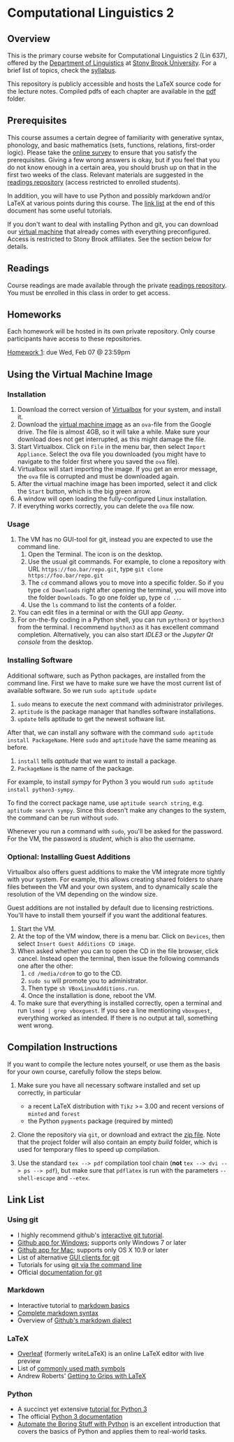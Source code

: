 Computational Linguistics 2
===========================


Overview
--------

This is the primary course website for Computational Linguistics 2 (Lin 637), offered by the [Department of Linguistics][department] at [Stony Brook University][sbu].
For a brief list of topics, check the [syllabus][syllabus].

This repository is publicly accessible and hosts the LaTeX source code for the lecture notes.
Compiled pdfs of each chapter are available in the [pdf][pdf] folder.


Prerequisites
-------------

This course assumes a certain degree of familiarity with generative syntax, phonology, and basic mathematics (sets, functions, relations, first-order logic).
Please take the [online survey][survey] to ensure that you satisfy the prerequisites.
Giving a few wrong answers is okay, but if you feel that you do not know enough in a certain area, you should brush up on that in the first two weeks of the class.
Relevant materials are suggested in the [readings repository][readings] (access restricted to enrolled students).

In addition, you will have to use Python and possibly markdown and/or LaTeX at various points during this course.
The [link list](#link-list) at the end of this document has some useful tutorials.

If you don't want to deal with installing Python and git, you can download our [virtual machine][vm] that already comes with everything preconfigured.
Access is restricted to Stony Brook affiliates.
See the section below for details.


Readings
--------

Course readings are made available through the private [readings repository][readings].
You must be enrolled in this class in order to get access.


Homeworks
---------

Each homework will be hosted in its own private repository. Only course participants have access to these repositories.

[Homework 1](../../../homework1): due Wed, Feb 07 @ 23:59pm


Using the Virtual Machine Image
-------------------------------

### Installation

1. Download the correct version of [Virtualbox](https://www.virtualbox.org/wiki/Downloads) for your system, and install it.
1. Download the [virtual machine image][vm] as an `ova`-file from the Google drive.
   The file is almost 4GB, so it will take a while.
   Make sure your download does not get interrupted, as this might damage the file.
1. Start Virtualbox. 
   Click on `File` in the menu bar, then select `Import Appliance`.
   Select the ova file you downloaded (you might have to navigate to the folder first where you saved the `ova` file).
1. Virtualbox will start importing the image.
   If you get an error message, the `ova` file is corrupted and must be downloaded again.
1. After the virtual machine image has been imported, select it and click the `Start` button, which is the big green arrow.
1. A window will open loading the fully-configured Linux installation.
1. If everything works correctly, you can delete the `ova` file now.

### Usage

1.  The VM has no GUI-tool for git, instead you are expected to use the command line.
    1. Open the Terminal.
       The icon is on the desktop.
    1. Use the usual git commands.
       For example, to clone a repository with URL `https://foo.bar/repo.git`, type `git clone https://foo.bar/repo.git`
    1. The `cd` command allows you to move into a specific folder.
       So if you type `cd Downloads` right after opening the terminal, you will move into the folder `Downloads`.
       To go one folder up, type `cd ..`.
    1. Use the `ls` command to list the contents of a folder.
1.  You can edit files in a terminal or with the GUI app *Geany*.
1.  For on-the-fly coding in a Python shell, you can run `python3` or `bpython3` from the terminal.
    I recommend `bpython3` as it has excellent command completion.
    Alternatively, you can also start *IDLE3* or the *Jupyter Qt console* from the desktop.

### Installing Software

Additional software, such as Python packages, are installed from the command line.
First we have to make sure we have the most current list of available software.
So we run `sudo aptitude update`

1. `sudo` means to execute the next command with administrator privileges.
1. `aptitude` is the package manager that handles software installations.
1. `update` tells aptitude to get the newest software list.

After that, we can install any software with the command `sudo aptitude install PackageName`.
Here `sudo` and `aptitude` have the same meaning as before.

1. `install` tells *aptitude* that we want to install a package.
1. `PackageName` is the name of the package.

For example, to install *sympy* for Python 3 you would run `sudo aptitude install python3-sympy`.

To find the correct package name, use `aptitude search string`, e.g. `aptitude search sympy`.
Since this doesn't make any changes to the system, the command can be run without `sudo`.

Whenever you run a command with `sudo`, you'll be asked for the password.
For the VM, the password is *student*, which is also the username.

### Optional: Installing Guest Additions

Virtualbox also offers guest additions to make the VM integrate more tightly with your system.
For example, this allows creating shared folders to share files between the VM and your own system, and to dynamically scale the resolution of the VM depending on the window size.

Guest additions are not installed by default due to licensing restrictions.
You'll have to install them yourself if you want the additional features.

1.  Start the VM.
1.  At the top of the VM window, there is a menu bar.
    Click on `Devices`, then select `Insert Guest Additions CD image`.
1.  When asked whether you can to open the CD in the file browser, click cancel.
    Instead open the terminal, then issue the following commands one after the other:
    1. `cd /media/cdrom` to go to the CD.
    1. `sudo su` will promote you to administrator.
    1. Then type `sh VBoxLinuxAdditions.run`.
    1. Once the installation is done, reboot the VM.
1.  To make sure that everything is installed correctly, open a terminal and run `lsmod | grep vboxguest`.
    If you see a line mentioning `vboxguest`, everything worked as intended.
    If there is no output at tall, something went wrong.


Compilation Instructions
------------------------

If you want to compile the lecture notes yourself, or use them as the basis for your own course, carefully follow the steps below.

1.  Make sure you have all necessary software installed and set up correctly, in particular
    - a recent LaTeX distribution with `Tikz` >= 3.00 and recent versions of `minted` and `forest`
    - the Python `pygments` package (required by minted)

2.  Clone the repository via `git`, or download and extract the [zip file](../../archive/master.zip).
    Note that the project folder will also contain an empty _build_ folder, which is used for temporary files to speed up compilation.

3.  Use the standard `tex --> pdf` compilation tool chain (**not** `tex --> dvi --> ps --> pdf`), but make sure that `pdflatex` is run with the parameters `--shell-escape` and `--etex`.


Link List
---------

### Using git

- I highly recommend github's [interactive git tutorial](https://try.github.io).
- [Github app for Windows](http://windows.github.com); supports only Windows 7 or later
- [Github app for Mac](http://mac.github.com); supports only OS X 10.9 or later
- List of alternative [GUI clients for git](http://git-scm.com/downloads/guis)
- Tutorials for using [git via the command line](https://www.atlassian.com/git/tutorials)
- Official [documentation for git](http://git-scm.com/doc)

### Markdown

- Interactive tutorial to [markdown basics](http://markdowntutorial.com/)
- [Complete markdown syntax](http://daringfireball.net/projects/markdown/syntax)
- Overview of [Github's markdown dialect](https://help.github.com/categories/writing-on-github/)

### LaTeX

- [Overleaf](https://www.overleaf.com/) (formerly writeLaTeX) is an online LaTeX editor with live preview
- List of [commonly used math symbols](http://web.ift.uib.no/Teori/KURS/WRK/TeX/symALL.html)
- Andrew Roberts' [Getting to Grips with LaTeX](http://www.andy-roberts.net/writing/latex)

### Python

- A succinct yet extensive [tutorial for Python 3](http://www.python-course.eu/python3_course.php)
- The official [Python 3 documentation](https://docs.python.org/3/)
- [Automate the Boring Stuff with Python](https://automatetheboringstuff.com/) is an excellent introduction that covers the basics of Python and applies them to real-world tasks.

[department]: http://linguistics.stonybrook.edu
[pdf]: ../../tree/master/pdf
[readings]: ../../../readings
[sbu]: http://www.stonybrook.edu
[survey]: https://testmoz.com/432409
[syllabus]: ../../blob/master/pdf/0_syllabus.pdf?raw=true
[vm]: https://drive.google.com/file/d/1ti5dhXh1ZzHKYa-dCHZtzI7WIapWPr2V/view?usp=sharing
